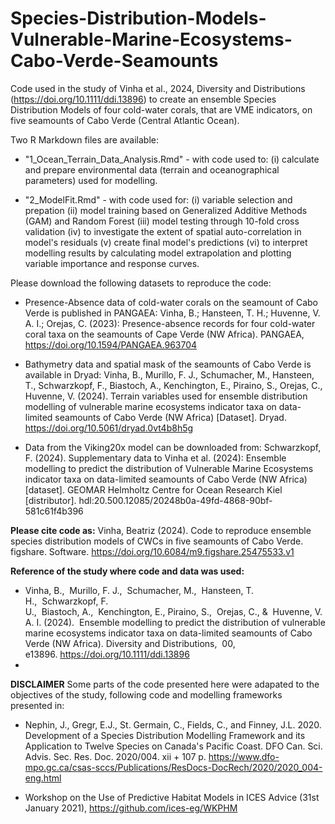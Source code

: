 # Species-Distribution-Models-Vulnerable-Marine-Ecosystems-Cabo-Verde-Seamounts
Code used in the study of Vinha et al., 2024, Diversity and Distributions (https://doi.org/10.1111/ddi.13896) to create an ensemble Species Distribution Models of four cold-water corals, that are VME indicators, on five seamounts of Cabo Verde (Central Atlantic Ocean).

Two R Markdown files are available:

- "1_Ocean_Terrain_Data_Analysis.Rmd"  - with code used to:
    (i) calculate and prepare environmental data (terrain and oceanographical parameters) used for modelling.
  
- "2_ModelFit.Rmd" - with code used for:
    (i) variable selection and prepation
    (ii) model training based on Generalized Additive Methods (GAM) and Random Forest
    (iii) model testing through 10-fold cross validation
    (iv) to investigate the extent of spatial auto-correlation in model's residuals
    (v) create final model's predictions
    (vi) to interpret modelling results by calculating model extrapolation and plotting variable importance and response curves.

Please download the following datasets to reproduce the code:

- Presence-Absence data of cold-water corals on the seamount of Cabo Verde is published in PANGAEA:
Vinha, B.; Hansteen, T. H.; Huvenne, V. A. I.; Orejas, C. (2023): Presence-absence records for four cold-water coral taxa on the seamounts of Cape Verde (NW Africa). PANGAEA, https://doi.org/10.1594/PANGAEA.963704
  
- Bathymetry data and spatial mask of the seamounts of Cabo Verde is available in Dryad:
Vinha, B., Murillo, F. J., Schumacher, M., Hansteen, T., Schwarzkopf, F., Biastoch, A., Kenchington, E., Piraino, S., Orejas, C., Huvenne, V. (2024). Terrain variables used for ensemble distribution modelling of vulnerable marine ecosystems indicator taxa on data-limited seamounts of Cabo Verde (NW Africa) [Dataset]. Dryad. https://doi.org/10.5061/dryad.0vt4b8h5g

- Data from the Viking20x model can be downloaded from:
Schwarzkopf, F. (2024). Supplementary data to Vinha et al. (2024): Ensemble modelling to predict the distribution of Vulnerable Marine Ecosystems indicator taxa on data-limited seamounts of Cabo Verde (NW Africa) [dataset]. GEOMAR Helmholtz Centre for Ocean Research Kiel [distributor]. hdl:20.500.12085/20248b0a-49fd-4868-90bf-581c61f4b396

**Please cite code as:**
Vinha, Beatriz (2024). Code to reproduce ensemble species distribution models of CWCs in five seamounts of Cabo Verde. figshare. Software. https://doi.org/10.6084/m9.figshare.25475533.v1

**Reference of the study where code and data was used:**

- Vinha, B.,  Murillo, F. J.,  Schumacher, M.,  Hansteen, T. H.,  Schwarzkopf, F. U.,  Biastoch, A.,  Kenchington, E., Piraino, S.,  Orejas, C., &  Huvenne, V. A. I. (2024).  Ensemble modelling to predict the distribution of vulnerable marine ecosystems indicator taxa on data-limited seamounts of Cabo Verde (NW Africa). Diversity and Distributions,  00, e13896. https://doi.org/10.1111/ddi.13896
- 

**DISCLAIMER**
Some parts of the code presented here were adapated to the objectives of the study, following code and modelling frameworks presented in:

- Nephin, J., Gregr, E.J., St. Germain, C., Fields, C., and Finney, J.L. 2020. Development of a Species Distribution Modelling Framework and its Application to Twelve Species on Canada's Pacific Coast. DFO Can. Sci. Advis. Sec. Res. Doc. 2020/004. xii + 107 p. https://www.dfo-mpo.gc.ca/csas-sccs/Publications/ResDocs-DocRech/2020/2020_004-eng.html

- Workshop on the Use of Predictive Habitat Models in ICES Advice (31st January 2021), https://github.com/ices-eg/WKPHM


